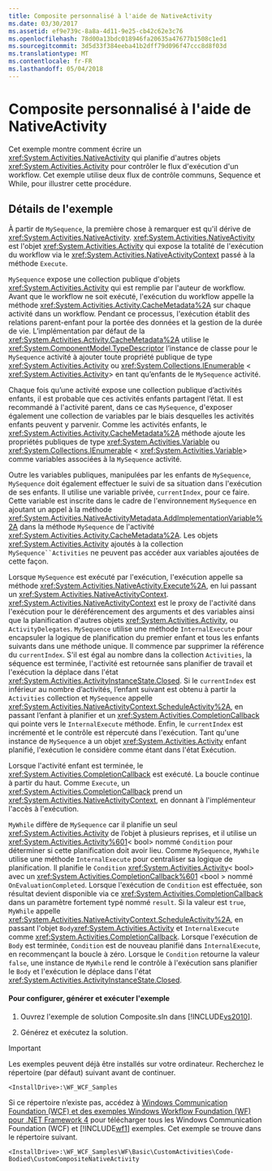 ```yaml
---
title: Composite personnalisé à l'aide de NativeActivity
ms.date: 03/30/2017
ms.assetid: ef9e739c-8a8a-4d11-9e25-cb42c62e3c76
ms.openlocfilehash: 78d00a13bdc018946fa20635a47677b1508c1ed1
ms.sourcegitcommit: 3d5d33f384eeba41b2dff79d096f47ccc8d8f03d
ms.translationtype: MT
ms.contentlocale: fr-FR
ms.lasthandoff: 05/04/2018
---
```

# <a name="custom-composite-using-native-activity"></a>Composite personnalisé à l'aide de NativeActivity
Cet exemple montre comment écrire un <xref:System.Activities.NativeActivity> qui planifie d'autres objets <xref:System.Activities.Activity> pour contrôler le flux d'exécution d'un workflow. Cet exemple utilise deux flux de contrôle communs, Sequence et While, pour illustrer cette procédure.  
  
## <a name="sample-details"></a>Détails de l'exemple  
 À partir de `MySequence`, la première chose à remarquer est qu'il dérive de <xref:System.Activities.NativeActivity>. <xref:System.Activities.NativeActivity> est l'objet <xref:System.Activities.Activity> qui expose la totalité de l'exécution du workflow via le <xref:System.Activities.NativeActivityContext> passé à la méthode `Execute`.  
  
 `MySequence` expose une collection publique d'objets <xref:System.Activities.Activity> qui est remplie par l'auteur de workflow. Avant que le workflow ne soit exécuté, l'exécution du workflow appelle la méthode <xref:System.Activities.Activity.CacheMetadata%2A> sur chaque activité dans un workflow. Pendant ce processus, l'exécution établit des relations parent-enfant pour la portée des données et la gestion de la durée de vie. L’implémentation par défaut de la <xref:System.Activities.Activity.CacheMetadata%2A> utilise le <xref:System.ComponentModel.TypeDescriptor> l’instance de classe pour le `MySequence` activité à ajouter toute propriété publique de type <xref:System.Activities.Activity> ou <xref:System.Collections.IEnumerable> \< <xref:System.Activities.Activity>> en tant qu’enfants de le `MySequence` activité.  
  
 Chaque fois qu’une activité expose une collection publique d’activités enfants, il est probable que ces activités enfants partagent l’état. Il est recommandé à l'activité parent, dans ce cas `MySequence`, d'exposer également une collection de variables par le biais desquelles les activités enfants peuvent y parvenir. Comme les activités enfants, le <xref:System.Activities.Activity.CacheMetadata%2A> méthode ajoute les propriétés publiques de type <xref:System.Activities.Variable> ou <xref:System.Collections.IEnumerable> \< <xref:System.Activities.Variable>> comme variables associées à la `MySequence` activité.  
  
 Outre les variables publiques, manipulées par les enfants de `MySequence`, `MySequence` doit également effectuer le suivi de sa situation dans l'exécution de ses enfants. Il utilise une variable privée, `currentIndex`, pour ce faire. Cette variable est inscrite dans le cadre de l'environnement `MySequence` en ajoutant un appel à la méthode <xref:System.Activities.NativeActivityMetadata.AddImplementationVariable%2A> dans la méthode `MySequence` de l'activité <xref:System.Activities.Activity.CacheMetadata%2A>. Les objets <xref:System.Activities.Activity> ajoutés à la collection `MySequence``Activities` ne peuvent pas accéder aux variables ajoutées de cette façon.  
  
 Lorsque `MySequence` est exécuté par l'exécution, l'exécution appelle sa méthode <xref:System.Activities.NativeActivity.Execute%2A>, en lui passant un <xref:System.Activities.NativeActivityContext>. <xref:System.Activities.NativeActivityContext> est le proxy de l'activité dans l'exécution pour le déréférencement des arguments et des variables ainsi que la planification d'autres objets <xref:System.Activities.Activity>, ou `ActivityDelegates`. `MySequence` utilise une méthode `InternalExecute` pour encapsuler la logique de planification du premier enfant et tous les enfants suivants dans une méthode unique. Il commence par supprimer la référence du `currentIndex`. S'il est égal au nombre dans la collection `Activities`, la séquence est terminée, l'activité est retournée sans planifier de travail et l'exécution la déplace dans l'état <xref:System.Activities.ActivityInstanceState.Closed>. Si le `currentIndex` est inférieur au nombre d’activités, l’enfant suivant est obtenu à partir la `Activities` collection et `MySequence` appelle <xref:System.Activities.NativeActivityContext.ScheduleActivity%2A>, en passant l’enfant à planifier et un <xref:System.Activities.CompletionCallback> qui pointe vers le `InternalExecute` méthode. Enfin, le `currentIndex` est incrémenté et le contrôle est répercuté dans l'exécution. Tant qu'une instance de `MySequence` a un objet <xref:System.Activities.Activity> enfant planifié, l'exécution le considère comme étant dans l'état Exécution.  
  
 Lorsque l'activité enfant est terminée, le <xref:System.Activities.CompletionCallback> est exécuté. La boucle continue à partir du haut. Comme `Execute`, un <xref:System.Activities.CompletionCallback> prend un <xref:System.Activities.NativeActivityContext>, en donnant à l'implémenteur l'accès à l'exécution.  
  
 `MyWhile` diffère de `MySequence` car il planifie un seul <xref:System.Activities.Activity> de l’objet à plusieurs reprises, et il utilise un <xref:System.Activities.Activity%601>< bool\> nommé `Condition` pour déterminer si cette planification doit avoir lieu. Comme `MySequence`, `MyWhile` utilise une méthode `InternalExecute` pour centraliser sa logique de planification. Il planifie le `Condition` <xref:System.Activities.Activity>< bool\> avec un <xref:System.Activities.CompletionCallback%601> \<bool > nommé `OnEvaluationCompleted`. Lorsque l'exécution de `Condition` est effectuée, son résultat devient disponible via ce <xref:System.Activities.CompletionCallback> dans un paramètre fortement typé nommé `result`. Si la valeur est `true`, `MyWhile` appelle  <xref:System.Activities.NativeActivityContext.ScheduleActivity%2A>, en passant l'objet `Body`<xref:System.Activities.Activity> et `InternalExecute` comme <xref:System.Activities.CompletionCallback>. Lorsque l'exécution de `Body` est terminée, `Condition` est de nouveau planifié dans `InternalExecute`, en recommençant la boucle à zéro. Lorsque le `Condition` retourne la valeur `false`, une instance de `MyWhile` rend le contrôle à l'exécution sans planifier le `Body` et l'exécution le déplace dans l'état <xref:System.Activities.ActivityInstanceState.Closed>.  
  
#### <a name="to-set-up-build-and-run-the-sample"></a>Pour configurer, générer et exécuter l'exemple  
  
1.  Ouvrez l'exemple de solution Composite.sln dans [!INCLUDE[vs2010](../../../../includes/vs2010-md.md)].  
  
2.  Générez et exécutez la solution.  
  
> [!IMPORTANT]
>  Les exemples peuvent déjà être installés sur votre ordinateur. Recherchez le répertoire (par défaut) suivant avant de continuer.  
>   
>  `<InstallDrive>:\WF_WCF_Samples`  
>   
>  Si ce répertoire n’existe pas, accédez à [Windows Communication Foundation (WCF) et des exemples Windows Workflow Foundation (WF) pour .NET Framework 4](http://go.microsoft.com/fwlink/?LinkId=150780) pour télécharger tous les Windows Communication Foundation (WCF) et [!INCLUDE[wf1](../../../../includes/wf1-md.md)] exemples. Cet exemple se trouve dans le répertoire suivant.  
>   
>  `<InstallDrive>:\WF_WCF_Samples\WF\Basic\CustomActivities\Code-Bodied\CustomCompositeNativeActivity`